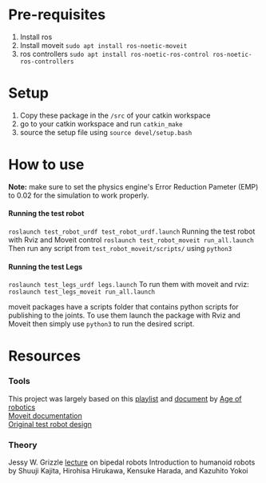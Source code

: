# Pre-requisites
1. Install ros
2. Install moveit `sudo apt install ros-noetic-moveit`
3. ros controllers `sudo apt install ros-noetic-ros-control ros-noetic-ros-controllers`

# Setup
1. Copy these package in the `/src` of your catkin workspace
2. go to your catkin workspace and run `catkin_make`
3. source the setup file using `source devel/setup.bash`

# How to use 
**Note:** make sure to set the physics engine's Error Reduction Pameter (EMP) to 0.02 for the simulation to work properly.
#### Running the test robot
`roslaunch test_robot_urdf test_robot_urdf.launch`
Running the test robot with Rviz and Moveit control
`roslaunch test_robot_moveit run_all.launch` 
Then run any script from `test_robot_moveit/scripts/` using `python3`
#### Running the test Legs
`roslaunch test_legs_urdf legs.launch`
To run them with moveit and rviz:
`roslaunch test_legs_moveit run_all.launch`

moveit packages have a scripts folder that contains python scripts for publishing to the joints. To use them launch the package with Rviz and Moveit then simply use `python3` to run the desired script.

# Resources 
### Tools
This project was largely based on this [playlist](https://www.youtube.com/playlist?list=PLeEzO_sX5H6TBD6EMGgV-qdhzxPY19m12) and [document](https://github.com/ageofrobotics/import_your_custom_urdf_package_to_ROS-main/blob/main/Importing_URDF_Package_from_Soloidworks_in_ROS.pdf) by [Age of robotics](https://github.com/ageofrobotics)\
[Moveit documentation](https://moveit.github.io/moveit_tutorials/index.html)\
[Original test robot design]()
### Theory
Jessy W. Grizzle [lecture](https://www.youtube.com/watch?v=EMX7wc0vcWE) on bipedal robots
Introduction to humanoid robots by Shuuji Kajita, Hirohisa Hirukawa, Kensuke Harada, and Kazuhito Yokoi